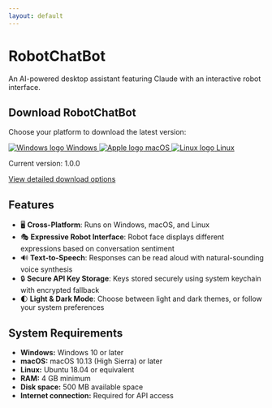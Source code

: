 ```yaml
---
layout: default
---
```


# RobotChatBot

An AI-powered desktop assistant featuring Claude with an interactive robot interface.

## Download RobotChatBot

Choose your platform to download the latest version:

<div class="download-buttons">
  <a href="https://github.com/Prithy12/RobotChatBot/releases/latest/download/Claude-Desktop-Setup-1.0.0.exe" class="download-button" id="windows-download">
    <img src="https://upload.wikimedia.org/wikipedia/commons/5/5f/Windows_logo_-_2012.svg" alt="Windows logo">
    Windows
  </a>
  <a href="https://github.com/Prithy12/RobotChatBot/releases/latest/download/Claude-Desktop-1.0.0.dmg" class="download-button" id="mac-download">
    <img src="https://upload.wikimedia.org/wikipedia/commons/f/fa/Apple_logo_black.svg" alt="Apple logo">
    macOS
  </a>
  <a href="https://github.com/Prithy12/RobotChatBot/releases/latest/download/claude-desktop-1.0.0.AppImage" class="download-button" id="linux-download">
    <img src="https://upload.wikimedia.org/wikipedia/commons/3/35/Tux.svg" alt="Linux logo">
    Linux
  </a>
</div>

Current version: 1.0.0

[View detailed download options](download.html)

## Features

- 🖥️ **Cross-Platform**: Runs on Windows, macOS, and Linux
- 🎭 **Expressive Robot Interface**: Robot face displays different expressions based on conversation sentiment
- 🔊 **Text-to-Speech**: Responses can be read aloud with natural-sounding voice synthesis
- 🔒 **Secure API Key Storage**: Keys stored securely using system keychain with encrypted fallback
- 🌓 **Light & Dark Mode**: Choose between light and dark themes, or follow your system preferences

## System Requirements

- **Windows:** Windows 10 or later
- **macOS:** macOS 10.13 (High Sierra) or later
- **Linux:** Ubuntu 18.04 or equivalent
- **RAM:** 4 GB minimum
- **Disk space:** 500 MB available space
- **Internet connection:** Required for API access

<script>
  // Detect the user's OS and highlight the appropriate download button
  document.addEventListener('DOMContentLoaded', function() {
    const platform = navigator.platform.toLowerCase();
    
    if (platform.includes('win')) {
      document.getElementById('windows-download').style.backgroundColor = '#28a745';
    } else if (platform.includes('mac')) {
      document.getElementById('mac-download').style.backgroundColor = '#28a745';
    } else if (platform.includes('linux')) {
      document.getElementById('linux-download').style.backgroundColor = '#28a745';
    }
  });
</script>
